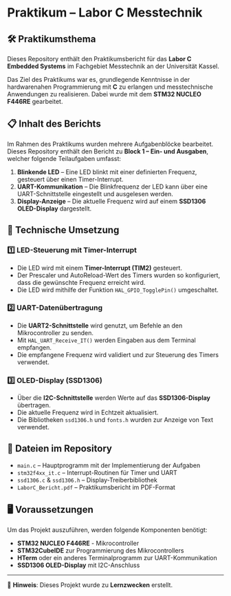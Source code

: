 # Praktikum – Labor C Messtechnik

## 🛠 Praktikumsthema
Dieses Repository enthält den Praktikumsbericht für das **Labor C Embedded Systems** im Fachgebiet Messtechnik an der Universität Kassel.

Das Ziel des Praktikums war es, grundlegende Kenntnisse in der hardwarenahen Programmierung mit **C** zu erlangen und messtechnische Anwendungen zu realisieren. Dabei wurde mit dem **STM32 NUCLEO F446RE** gearbeitet.

## 📋 Inhalt des Berichts
Im Rahmen des Praktikums wurden mehrere Aufgabenblöcke bearbeitet. Dieses Repository enthält den Bericht zu **Block 1 – Ein- und Ausgaben**, welcher folgende Teilaufgaben umfasst:

1. **Blinkende LED** – Eine LED blinkt mit einer definierten Frequenz, gesteuert über einen Timer-Interrupt.
2. **UART-Kommunikation** – Die Blinkfrequenz der LED kann über eine UART-Schnittstelle eingestellt und ausgelesen werden.
3. **Display-Anzeige** – Die aktuelle Frequenz wird auf einem **SSD1306 OLED-Display** dargestellt.

## 🔧 Technische Umsetzung

### 1️⃣ LED-Steuerung mit Timer-Interrupt
- Die LED wird mit einem **Timer-Interrupt (TIM2)** gesteuert.
- Der Prescaler und AutoReload-Wert des Timers wurden so konfiguriert, dass die gewünschte Frequenz erreicht wird.
- Die LED wird mithilfe der Funktion `HAL_GPIO_TogglePin()` umgeschaltet.

### 2️⃣ UART-Datenübertragung
- Die **UART2-Schnittstelle** wird genutzt, um Befehle an den Mikrocontroller zu senden.
- Mit `HAL_UART_Receive_IT()` werden Eingaben aus dem Terminal empfangen.
- Die empfangene Frequenz wird validiert und zur Steuerung des Timers verwendet.

### 3️⃣ OLED-Display (SSD1306)
- Über die **I2C-Schnittstelle** werden Werte auf das **SSD1306-Display** übertragen.
- Die aktuelle Frequenz wird in Echtzeit aktualisiert.
- Die Bibliotheken `ssd1306.h` und `fonts.h` wurden zur Anzeige von Text verwendet.

## 📂 Dateien im Repository
- `main.c` – Hauptprogramm mit der Implementierung der Aufgaben
- `stm32f4xx_it.c` – Interrupt-Routinen für Timer und UART
- `ssd1306.c` & `ssd1306.h` – Display-Treiberbibliothek
- `LaborC_Bericht.pdf` – Praktikumsbericht im PDF-Format

## 🖥 Voraussetzungen
Um das Projekt auszuführen, werden folgende Komponenten benötigt:
- **STM32 NUCLEO F446RE** - Mikrocontroller
- **STM32CubeIDE** zur Programmierung des Mikrocontrollers
- **HTerm** oder ein anderes Terminalprogramm zur UART-Kommunikation
- **SSD1306 OLED-Display** mit I2C-Anschluss

---

📌 **Hinweis**: Dieses Projekt wurde zu **Lernzwecken** erstellt.
